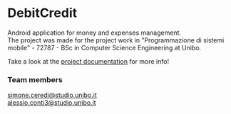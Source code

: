 # DebitCredit #

Android application for money and expenses management. <br>
The project was made for the project work in "Programmazione di sistemi mobile" - 72787 - BSc in Computer Science Engineering at Unibo.

Take a look at the [project documentation](doc/Debit%26Credit.pdf) for more info!

### Team members ###
simone.ceredi@studio.unibo.it <br>
alessio.conti3@studio.unibo.it 
